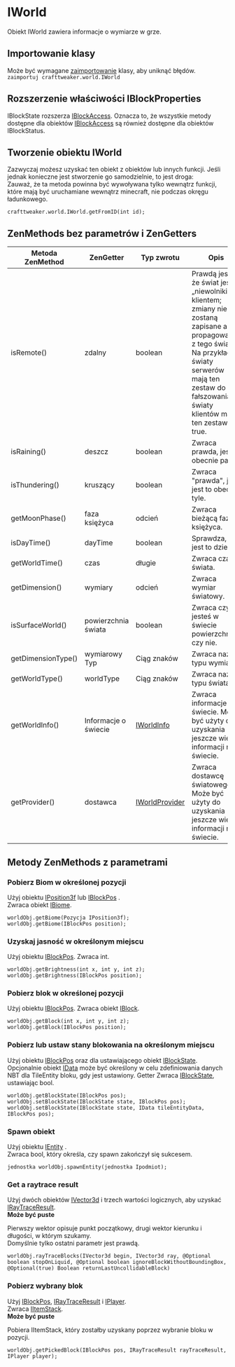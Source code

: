 # IWorld

Obiekt IWorld zawiera informacje o wymiarze w grze.

## Importowanie klasy

Może być wymagane [zaimportowanie](/AdvancedFunctions/Import/) klasy, aby uniknąć błędów.  
`zaimportuj crafttweaker.world.IWorld`

## Rozszerzenie właściwości IBlockProperties

IBlockState rozszerza [IBlockAccess](/Vanilla/World/IBlockAccess/). Oznacza to, że wszystkie metody dostępne dla obiektów [IBlockAccess](/Vanilla/World/IBlockAccess/) są również dostępne dla obiektów IBlockStatus.

## Tworzenie obiektu IWorld

Zazwyczaj możesz uzyskać ten obiekt z obiektów lub innych funkcji. Jeśli jednak konieczne jest stworzenie go samodzielnie, to jest droga:  
Zauważ, że ta metoda powinna być wywoływana tylko wewnątrz funkcji, które mają być uruchamiane wewnątrz minecraft, nie podczas okręgu ładunkowego.

```zenscript
crafttweaker.world.IWorld.getFromID(int id);
```

## ZenMethods bez parametrów i ZenGetters

| Metoda ZenMethod   | ZenGetter            | Typ zwrotu                                       | Opis                                                                                                                                                                                                                |
| ------------------ | -------------------- | ------------------------------------------------ | ------------------------------------------------------------------------------------------------------------------------------------------------------------------------------------------------------------------- |
| isRemote()         | zdalny               | boolean                                          | Prawdą jest, że świat jest „niewolnikiem” klientem; zmiany nie zostaną zapisane ani propagowane z tego świata. Na przykład światy serwerów mają ten zestaw do fałszowania, światy klientów mają ten zestaw do true. |
| isRaining()        | deszcz               | boolean                                          | Zwraca prawda, jeśli obecnie pada.                                                                                                                                                                                  |
| isThundering()     | kruszący             | boolean                                          | Zwraca "prawda", jeśli jest to obecnie tyle.                                                                                                                                                                        |
| getMoonPhase()     | faza księżyca        | odcień                                           | Zwraca bieżącą fazę księżyca.                                                                                                                                                                                       |
| isDayTime()        | dayTime              | boolean                                          | Sprawdza, czy jest to dzień                                                                                                                                                                                         |
| getWorldTime()     | czas                 | długie                                           | Zwraca czas świata.                                                                                                                                                                                                 |
| getDimension()     | wymiary              | odcień                                           | Zwraca wymiar światowy.                                                                                                                                                                                             |
| isSurfaceWorld()   | powierzchnia świata  | boolean                                          | Zwraca czy jesteś w świecie powierzchni, czy nie.                                                                                                                                                                   |
| getDimensionType() | wymiarowy Typ        | Ciąg znaków                                      | Zwraca nazwę typu wymiaru.                                                                                                                                                                                          |
| getWorldType()     | worldType            | Ciąg znaków                                      | Zwraca nazwę typu świata.                                                                                                                                                                                           |
| getWorldInfo()     | Informacje o świecie | [IWorldInfo](/Vanilla/World/IWorldInfo/)         | Zwraca informacje o świecie. Może być użyty do uzyskania jeszcze więcej informacji na świecie.                                                                                                                      |
| getProvider()      | dostawca             | [IWorldProvider](/Vanilla/World/IWorldProvider/) | Zwraca dostawcę światowego. Może być użyty do uzyskania jeszcze więcej informacji na świecie.                                                                                                                       |

## Metody ZenMethods z parametrami

### Pobierz Biom w określonej pozycji

Użyj obiektu [IPosition3f](/Vanilla/Utils/Position3f/) lub [IBlockPos](/Vanilla/World/IBlockPos/) .  
Zwraca obiekt [IBiome](/Vanilla/Biomes/IBiome/).

```zenscript
worldObj.getBiome(Pozycja IPosition3f);
worldObj.getBiome(IBlockPos position);
```

### Uzyskaj jasność w określonym miejscu

Użyj obiektu [IBlockPos](/Vanilla/World/IBlockPos/). Zwraca int.

```zenscript
worldObj.getBrightness(int x, int y, int z);
worldObj.getBrightness(IBlockPos position);
```

### Pobierz blok w określonej pozycji

Użyj obiektu [IBlockPos](/Vanilla/World/IBlockPos/). Zwraca obiekt [IBlock](/Vanilla/Blocks/IBlock/).

```zenscript
worldObj.getBlock(int x, int y, int z);
worldObj.getBlock(IBlockPos position);
```

### Pobierz lub ustaw stany blokowania na określonym miejscu

Użyj obiektu [IBlockPos](/Vanilla/World/IBlockPos/) oraz dla ustawiającego obiekt [IBlockState](/Vanilla/Blocks/IBlockState/). Opcjonalnie obiekt [IData](/Vanilla/Data/IData/) może być określony w celu zdefiniowania danych NBT dla TileEntity bloku, gdy jest ustawiony. Getter Zwraca [IBlockState](/Vanilla/Blocks/IBlockState/), ustawiając bool.

```zenscript
worldObj.getBlockState(IBlockPos pos);
worldObj.setBlockState(IBlockState state, IBlockPos pos);
worldObj.setBlockState(IBlockState state, IData tileEntityData, IBlockPos pos);
```

### Spawn obiekt

Użyj obiektu [IEntity](/Vanilla/Entities/IEntity/) .  
Zwraca bool, który określa, czy spawn zakończył się sukcesem.

```zenscript
jednostka worldObj.spawnEntity(jednostka Ipodmiot);
```

### Get a raytrace result

Użyj dwóch obiektów [IVector3d](/Vanilla/World/IVector3d/) i trzech wartości logicznych, aby uzyskać [IRayTraceResult](/Vanilla/World/IRayTraceResult/).  
**Może być puste**

Pierwszy wektor opisuje punkt początkowy, drugi wektor kierunku i długości, w którym szukamy.  
Domyślnie tylko ostatni parametr jest prawdą.

```zenscript
worldObj.rayTraceBlocks(IVector3d begin, IVector3d ray, @Optional boolean stopOnLiquid, @Optional boolean ignoreBlockWithoutBoundingBox, @Optional(true) Boolean returnLastUncollidableBlock)
```

### Pobierz wybrany blok

Użyj [IBlockPos](/Vanilla/World/IBlockPos/), [IRayTraceResult](/Vanilla/World/IRayTraceResult/) i [IPlayer](/Vanilla/Players/IPlayer/).  
Zwraca [IItemStack](/Vanilla/Items/IItemStack/).  
**Może być puste**

Pobiera IItemStack, który zostałby uzyskany poprzez wybranie bloku w pozycji.

```zenscript
worldObj.getPickedBlock(IBlockPos pos, IRayTraceResult rayTraceResult, IPlayer player);
```